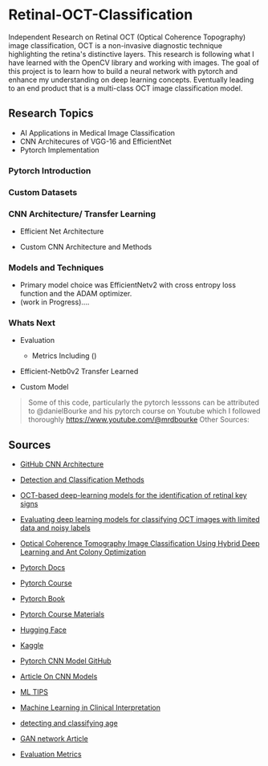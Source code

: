 # Retinal-OCT-Classification
Independent Research on Retinal OCT (Optical Coherence Topography) image classification, OCT is a non-invasive diagnostic technique highlighting the retina's distinctive layers. This research is following what I have learned with the OpenCV library and working with images. The goal of this project is to learn how to build a neural network with pytorch and enhance my understanding on deep learning concepts. Eventually leading to an end product that is a multi-class OCT image classification model. 


## Research Topics
- AI Applications in Medical Image Classification
- CNN Architecures of VGG-16 and EfficientNet
- Pytorch Implementation

### Pytorch Introduction

### Custom Datasets

### CNN Architecture/ Transfer Learning
- Efficient Net Architecture

- Custom CNN Architecture and Methods

### Models and Techniques
- Primary model choice was EfficientNetv2 with cross entropy loss function and the ADAM optimizer.
- (work in Progress)....

### Whats Next
- Evaluation
  - Metrics Including ()
- Efficient-Netb0v2 Transfer Learned

- Custom Model


> Some of this code, particularly the pytorch lesssons can be attributed to @danielBourke and his pytorch course on Youtube which I followed thoroughly https://www.youtube.com/@mrdbourke
Other Sources:
## Sources
- [GitHub CNN Architecture](https://github.com/mr7495/OCT-classification)

- [Detection and Classification Methods](https://link.springer.com/article/10.1007/s10462-024-10883-3#Sec2)

- [OCT-based deep-learning models for the identification of retinal key signs](https://www.nature.com/articles/s41598-023-41362-4)

- [Evaluating deep learning models for classifying OCT images with limited data and noisy labels](https://www.nature.com/articles/s41598-024-81127-1)

- [Optical Coherence Tomography Image Classification Using Hybrid Deep Learning and Ant Colony Optimization](https://pmc.ncbi.nlm.nih.gov/articles/PMC10422382/)

- [Pytorch Docs](https://pytorch.org/tutorials/beginner/ptcheat.html)

- [Pytorch Course](https://www.youtube.com/watch?v=V_xro1bcAuA&t=19230s)

- [Pytorch Book](https://www.learnpytorch.io/02_pytorch_classification/)

- [Pytorch Course Materials](https://github.com/mrdbourke/pytorch-deep-learning)

- [Hugging Face](https://huggingface.co/models?library=timm,pytorch&sort=trending)

- [Kaggle](https://www.kaggle.com/code/jhoward/is-it-a-bird-creating-a-model-from-your-own-data/comments)

- [Pytorch CNN Model GitHub](https://github.com/shre-db/OCT-Retinal-Disease-Detection-CNN)

- [Article On CNN Models](https://medium.com/thecyphy/train-cnn-model-with-pytorch-21dafb918f48)

- [ML TIPS](https://www.youtube.com/watch?v=oMc9StPVzOU)

- [Machine Learning in Clinical Interpretation ]( https://www.mdpi.com/2306-5354/10/4/407)
- [detecting and classifying age](https://link.springer.com/article/10.1007/s10462-024-10883-3#Sec2)
- [GAN network Article](https://link.springer.com/article/10.1007/s00521-021-05826-w)
- [Evaluation Metrics](https://wandb.ai/claire-boetticher/mendeleev/reports/Data-Visualization-for-Image-Classification--VmlldzozMjU5NDUz)

